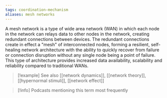```yaml
---
tags: coordination-mechanism
aliases: mesh networks
---
```


A mesh network is a type of wide area network (WAN) in which each node in the network can relays data to other nodes in the network, creating redundant connections between devices. The redundant connections create in effect a "mesh" of interconnected nodes, forming a resilient, self-healing network architecture with the ability to quickly recover from failure or connection disruption without any single node being a point of failure. This type of architecture provides increased data availability, scalability and reliability compared to traditional WANs.

> [!example] See also
> [[network dynamics]], [[network theory]], [[hypernormal stimuli]], [[network effect]]

> [!info] Podcasts mentioning this term most frequently